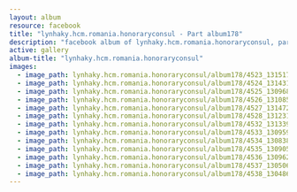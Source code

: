 ```yaml
---
layout: album
resource: facebook
title: "lynhaky.hcm.romania.honoraryconsul - Part album178"
description: "facebook album of lynhaky.hcm.romania.honoraryconsul, part album178."
active: gallery
album-title: "lynhaky.hcm.romania.honoraryconsul"
images:
  - image_path: lynhaky.hcm.romania.honoraryconsul/album178/4523_131517127_3747807565254085_7013943883571231459_n.jpg
  - image_path: lynhaky.hcm.romania.honoraryconsul/album178/4524_131431056_3747807485254093_2742162922414179707_n.jpg
  - image_path: lynhaky.hcm.romania.honoraryconsul/album178/4525_130968329_3747806558587519_4105587574968482996_n.jpg
  - image_path: lynhaky.hcm.romania.honoraryconsul/album178/4526_131085236_3747806501920858_6632561882625018876_n.jpg
  - image_path: lynhaky.hcm.romania.honoraryconsul/album178/4527_131472139_3747806395254202_6010560939492782409_n.jpg
  - image_path: lynhaky.hcm.romania.honoraryconsul/album178/4528_131231940_3747667558601419_9213448780756992100_n.jpg
  - image_path: lynhaky.hcm.romania.honoraryconsul/album178/4532_131339426_3747665031935005_1582394530878703876_n.jpg
  - image_path: lynhaky.hcm.romania.honoraryconsul/album178/4533_130959697_3747664541935054_5761351667697795045_n.jpg
  - image_path: lynhaky.hcm.romania.honoraryconsul/album178/4534_130838661_3747664445268397_6517867961446870420_n.jpg
  - image_path: lynhaky.hcm.romania.honoraryconsul/album178/4535_130905363_3747663825268459_7323616462707658359_n.jpg
  - image_path: lynhaky.hcm.romania.honoraryconsul/album178/4536_130962045_3747663205268521_130090795371960416_n.jpg
  - image_path: lynhaky.hcm.romania.honoraryconsul/album178/4537_130506285_3747663165268525_5648028670998538323_n.jpg
  - image_path: lynhaky.hcm.romania.honoraryconsul/album178/4538_130486698_3747662621935246_329254259683360828_n.jpg
---
```

